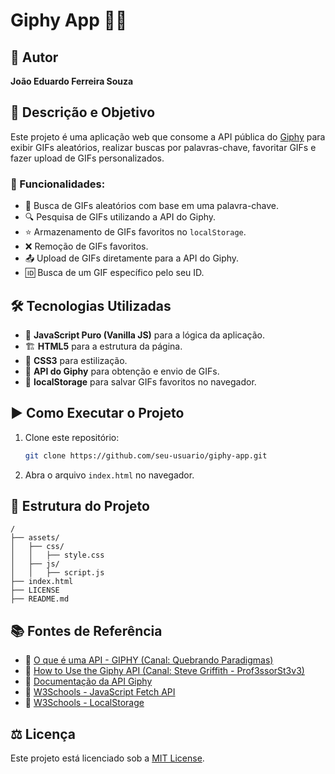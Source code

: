 # Giphy App 🎥✨

## 👤 Autor
**João Eduardo Ferreira Souza**

## 📜 Descrição e Objetivo
Este projeto é uma aplicação web que consome a API pública do [Giphy](https://developers.giphy.com/) para exibir GIFs aleatórios, realizar buscas por palavras-chave, favoritar GIFs e fazer upload de GIFs personalizados.

### 🚀 Funcionalidades:
- 🔄 Busca de GIFs aleatórios com base em uma palavra-chave.
- 🔍 Pesquisa de GIFs utilizando a API do Giphy.
- ⭐ Armazenamento de GIFs favoritos no `localStorage`.
- ❌ Remoção de GIFs favoritos.
- 📤 Upload de GIFs diretamente para a API do Giphy.
- 🆔 Busca de um GIF específico pelo seu ID.

## 🛠️ Tecnologias Utilizadas
- 📝 **JavaScript Puro (Vanilla JS)** para a lógica da aplicação.
- 🏗️ **HTML5** para a estrutura da página.
- 🎨 **CSS3** para estilização.
- 🔗 **API do Giphy** para obtenção e envio de GIFs.
- 💾 **localStorage** para salvar GIFs favoritos no navegador.

## ▶️ Como Executar o Projeto
1. Clone este repositório:
   ```bash
   git clone https://github.com/seu-usuario/giphy-app.git
   ```
2. Abra o arquivo `index.html` no navegador.

## 📂 Estrutura do Projeto
```
/
├── assets/
│   ├── css/
│   │   ├── style.css
│   ├── js/
│   │   ├── script.js
├── index.html
├── LICENSE
├── README.md
```

## 📚 Fontes de Referência
- 🎥 [O que é uma API - GIPHY (Canal: Quebrando Paradigmas)](https://www.youtube.com/watch?v=yD7RuM4-tg8)
- 🎥 [How to Use the Giphy API (Canal: Steve Griffith - Prof3ssorSt3v3)](https://www.youtube.com/watch?v=HRh6zHRwRLo)
- 📖 [Documentação da API Giphy](https://developers.giphy.com/)
- 🏫 [W3Schools - JavaScript Fetch API](https://www.w3schools.com/js/js_api_fetch.asp)
- 🏫 [W3Schools - LocalStorage](https://www.w3schools.com/jsref/prop_win_localstorage.asp)

## ⚖️ Licença
Este projeto está licenciado sob a [MIT License](LICENSE).

